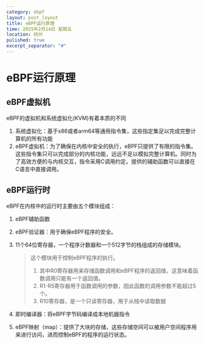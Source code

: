 ```yaml
---
category: ebpf
layout: post_layout
title: eBPF运行原理
time: 2025年2月14日 星期五
location: 杭州
pulished: true
excerpt_separator: "#"
---
```




# eBPF运行原理

## eBPF虚拟机

eBPF的虚拟机和系统虚拟化(KVM)有着本质的不同

1. 系统虚拟化：基于x86或者arm64等通用指令集，这些指定集足以完成完整计算机的所有功能
2. eBPF虚拟机：为了确保在内核中安全的执行，eBPF只提供了有限的指令集。这些指令集只可以完成部分的内核功能，远远不足以模拟完整计算机。同时为了高效方便的与内核交互，指令采用C调用约定。提供的辅助函数可以直接在C语言中直接调用。



## eBPF运行时

eBPF在内核中的运行时主要由五个模块组成：

1. eBPF辅助函数

2. eBPF验证器：用于确保eBPF程序的安全。

3. 11个64位寄存器，一个程序计数器和一个512字节的栈组成的存储模块。

   > 这个模块用于控制eBPF程序的执行。
   >
   > 1. 其中R0寄存器用来存储函数调用和eBPF程序的返回值，这意味着函数调用只能有一个返回值。
   > 2. R1-R5寄存器用于函数调用的参数，因此函数的调用参数不能超过5个。
   > 3. R10寄存器，是一个只读寄存器，用于从栈中读取数据

4. 即时编译器：将eBPF字节码编译成本地机器指令

5. eBPF映射（map）：提供了大块的存储，这些存储空间可以被用户空间程序用来进行访问，进而控制eBPF的程序的运行状态。




